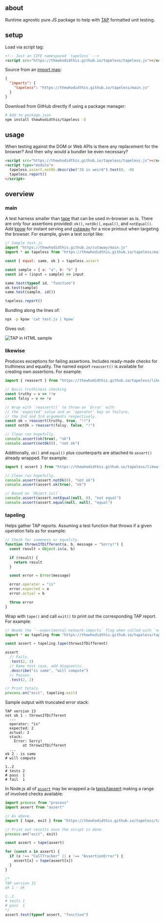 ## about

Runtime agnostic pure JS package to help with [TAP](https://testanything.org) formatted unit testing.

## setup

Load via script tag:

```html
<!-- Just an IIFE namespaced `tapeless` -->
<script src="https://thewhodidthis.github.io/tapeless/tapeless.js"></script>
```

Source from an [import map](https://github.com/WICG/import-maps):

```json
{
  "imports": {
    "tapeless": "https://thewhodidthis.github.io/tapeless/main.js"
  }
}
```

Download from GitHub directly if using a package manager:

```sh
# Add to package.json
npm install thewhodidthis/tapeless -D
```

## usage

When testing against the DOM or Web APIs is there any replacement for the browser? And then why would a bundler be even necessary?

```html
<script src="https://thewhodidthis.github.io/tapeless/tapeless.js"></script>
<script type="module">
  tapeless.assert.notOk.describe("JS is weird").test(0, -0)
  tapeless.report()
</script>
```

## overview
### main

A test harness smaller than [tape](https://github.com/substack/tape) that can be used in-browser as is. There are only four assertions provided: `ok()`, `notOk()`, `equal()`, and `notEqual()`. Add [kpow](https://npm.im/kpow) for instant serving and [cutaway](https://npm.im/cutaway) for a nice printout when targeting the browser. For example, given a test script like:

```js
// Sample test.js
import "https://thewhodidthis.github.io/cutaway/main.js"
import * as tapeless from "https://thewhodidthis.github.io/tapeless/main.js"

const { equal: same, ok } = tapeless.assert

const sample = { a: "a", b: "b" }
const id = (input = sample) => input

same.test(typeof id, "function")
ok.test(sample)
same.test(sample, id())

tapeless.report()
```

Bundling along the lines of:

```sh
npx -p kpow 'cat test.js | kpow'
```

Gives out:

![TAP in HTML sample](https://i.imgur.com/A2bwjDX.png)

### likewise

Produces exceptions for failing assertions. Includes ready-made checks for truthiness and equality. The named export `reassert()` is available for creating own assertions. For example:

```js
import { reassert } from "https://thewhodidthis.github.io/tapeless/likewise.js"

// Basic truthiness checking
const truthy = v => !!v
const falsy = v => !v

// Wrap with `reassert()` to throw an `Error` with
// the 'expected' value and an 'operator' key on failure,
// the 2nd and 3rd arguments respectively.
const ok = reassert(truthy, true, "!!")
const notOk = reassert(falsy, false, "!")

// Clean run hopefully.
console.assert(ok(true), "ok")
console.assert(notOk(0), "not ok")
```

Additionally, `ok()` and `equal()` plus counterparts are attached to `assert()` already wrapped. For example:

```js
import { assert } from "https://thewhodidthis.github.io/tapeless/likewise.js"

// Clean run hopefully.
console.assert(assert.notOk(0), "not ok")
console.assert(assert.ok(true), "ok")

// Based on `Object.is()`.
console.assert(assert.notEqual(null, 0), "not equal")
console.assert(assert.equal(null, null), "equal")
```

### tapeling

Helps gather TAP reports. Assuming a test function that throws if a given operation fails as for example:

```js
// Check for sameness or equality.
function throwsIfDifferent(a, b, message = "Sorry!") {
  const result = Object.is(a, b)

  if (result) {
    return result
  }

  const error = Error(message)

  error.operator = "is"
  error.expected = a
  error.actual = b

  throw error
}
```

Wrap with `tape()` and call `exit()` to print out the corresponding TAP report. For example:

```js
// Needs the `--experimental-network-imports` flag when called with `node(1)`.
import * as tapeling from "https://thewhodidthis.github.io/tapeless/tapeling.js"

const assert = tapeling.tape(throwsIfDifferent)

assert
  // Fails.
  .test(2, 3)
  // Name test case, add diagnostic.
  .describe("is same", "will compute")
  // Passes.
  .test(2, 2)

// Print totals.
process.on("exit", tapeling.exit)
```

Sample output with truncated error stack:

```console
TAP version 13
not ok 1 - throwsIfDifferent
  ---
  operator: "is"
  expected: 2
  actual: 3
  stack:
    Error: Sorry!
        at throwsIfDifferent
  ...
ok 2 - is same
# will compute

1..2
# tests 2
# pass  1
# fail  1
```

In Node.js all of [`assert`](https://nodejs.org/api/assert.html) may be wrapped a-la [tapjs/tapsert](https://github.com/tapjs/tapsert) making a range of involved checks available:

```js
import process from "process"
import axxert from "assert"

// As above.
import { tape, exit } from "https://thewhodidthis.github.io/tapeless/tapeling.js"

// Print out results once the script is done.
process.on("exit", exit)

const assert = tape(axxert)

for (const x in axxert) {
  if (x !== "CallTracker" || x !== "AssertionError") {
    assert[x] = tape(axxert[x])
  }
}

/*
TAP version 13
ok 1 - ok

1..1
# tests 1
# pass  1
*/
assert.test(typeof assert, "function")
```
